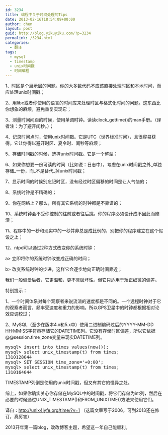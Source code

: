 ```yaml
---
id: 3234
title: 编程中关于时间处理的Tips
date: 2013-02-16T18:54:09+00:00
author: chen
layout: post
guid: http://blog.yikuyiku.com/?p=3234
permalink: /3234.html
categories:
  - 翻译
tags:
  - mysql
  - timestamp
  - unix时间戳
  - 时间编程
---
```

1、时区是个展示层的问题。你的大多数代码不应该直接处理时区和本地时间，而应处理unix时间戳；

2、用libc或者你使用的语言的时间库来处理时区与格式化时间的问题。这东西比你想象的麻烦，避免重复实现它；

3、测量时间间距的时候，使用单调时钟。读读clock_gettime()的man手册。（译者注：为了避开闰秒。）；

4、记录时间点时，使用unix时间戳。它是UTC（世界标准时间），且很容易获得。它让你得以避开时区、夏令时、闰秒等麻烦；

5、存储时间戳的时候，选择unix时间戳。它是一个整型；

6、如果你想要一份可读的时间（比如说：日志中），考虑在unix时间戳之外_单独存储_一份，而_不是替代_掉unix时间戳；

7、显示时间的时候别忘记时区，没有经过时区偏移的时间是让人气恼的；

8、系统时钟是不精确的；

9、你在网络上？那么，所有其它系统的时钟都是不靠谱的；

10、系统时钟会不受你控制的往前或者往后跳。你的程序必须设计成不因此而崩溃；

11、程序中的一秒和现实中的一秒并非总是成比例的，别把你的程序建立在这个假设之上；

12、ntpd可以通过2种方式改变你的系统时钟：
      
a> 立即将你的系统时钟改变成正确的时间；
      
b> 改变系统时钟的步进，这样它会逐步地向正确时间靠近；
  
我们一般偏爱后者，它更温和，更不具破坏性。但它只适用于矫正细微的偏差。

特别提示：

1、一个时间体系对每个观察者来说流淌的速度都是不同的。一个远程时钟对于它的观察者而言，频率受速度和重力的影响。所以GPS卫星中的时钟都根据相对论效应调校过；

2、MySQL（至少在版本4.x和5.x中）使用二进制编码过后的YYYY-MM-DD HH:MM:SS字符串存储它的DATETIME列。它没有存储时区偏差，所以它依据@@session.time_zone变量来现实DATETIME列。

<pre class="brush: bash">mysql> insert into times values(now());
mysql> select unix_timestamp(t) from times;
1310128044
mysql> SET SESSION time_zone='+0:00';
mysql> select unix_timestamp(t) from times;
1310164044
</pre>

TIMESTAMP列倒是使用的unix时间戳，但又有其它的怪异之处。

综上，如果你确实关心你存储在MySQL中的时间戳，将它们存储为int列，然后在必要的时候通过UNIX\_TIMESTAMP()和FROM\_UNIXTIME()方法来使用它们。

译自：http://unix4lyfe.org/time/?v=1 （这篇文章写于2006，可到2013还在修订，真厉害）

2013开年第一篇blog，改改博客主题，希望这一年自己能顺利。